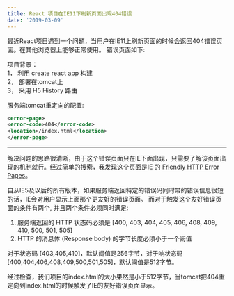 ```yaml
---
title: React 项目在IE11下刷新页面出现404错误
date: '2019-03-09'
---
```


最近React项目遇到一个问题，当用户在IE11上刷新页面的时候会返回404错误页面。在其他浏览器上能够正常使用。
错误页面如下:


项目背景：<br/>
1， 利用 create react app 构建<br/>
2， 部署在tomcat上<br/>
3， 采用 H5 History 路由<br/>

服务端tomcat重定向的配置:
```xml
<error-page>
<error-code>404</error-code>
<location>/index.html</location>
</error-page>
```

---

解决问题的思路很清晰，由于这个错误页面只在IE下面出现，只需要了解该页面出现的机制就行。经过简单的搜索，我发现这个页面是IE 的 [Friendly HTTP Error Pages](https://blogs.msdn.microsoft.com/ieinternals/2010/08/18/friendly-http-error-pages/)。<br/>

自从IE5及以后的所有版本，如果服务端返回特定的错误码同时带的错误信息很短的话，IE会对用户显示上面那个更友好的错误页面。
而对于触发这个友好错误页面的条件有两个, 并且两个条件必须同时满足:

1. 服务端返回的 HTTP 状态码必须是 [400, 403, 404, 405, 406, 408, 409, 410, 500, 501, 505]
2. HTTP 的消息体 (Response body) 的字节长度必须小于一个阙值

对于状态码 [403,405,410]，默认阈值是256字节，对于响状态码 [400,404,406,408,409,500,501,505]，默认阈值是512字节。

经过检查，我们项目的index.html的大小果然是小于512字节，当tomcat把404重定向到index.html的时候触发了IE的友好错误页面显示。
